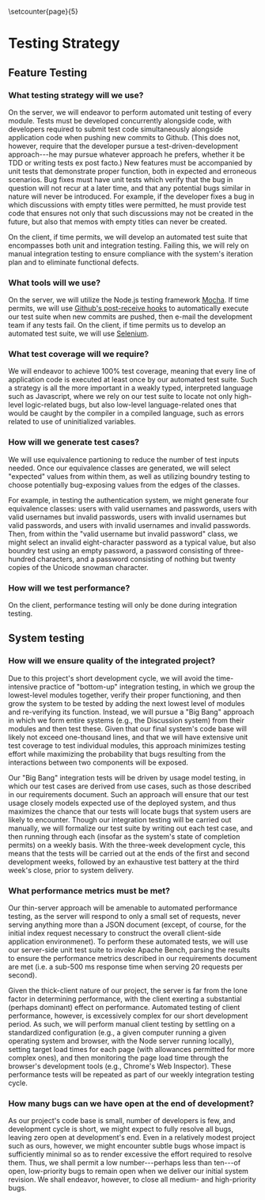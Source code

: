 \setcounter{page}{5}

Testing Strategy
================

Feature Testing
---------------

### What testing strategy will we use?

On the server, we will endeavor to perform automated unit testing of every
module. Tests must be developed concurrently alongside code, with developers
required to submit test code simultaneously alongside application code when
pushing new commits to Github. (This does not, however, require that the
developer pursue a test-driven-development approach---he may pursue whatever
approach he prefers, whether it be TDD or writing tests ex post facto.) New
features must be accompanied by unit tests that demonstrate proper function,
both in expected and erroneous scenarios. Bug fixes must have unit tests which verify that
the bug in question will not recur at a later time, and that any potential bugs
similar in nature will never be introduced. For example, if the developer fixes
a bug in which discussions with empty titles were permitted, he must provide
test code that ensures not only that such discussions may not be created in the
future, but also that memos with empty titles can never be created.

On the client, if time permits, we will develop an automated test suite that
encompasses both unit and integration testing. Failing this, we will rely on
manual integration testing to ensure compliance with the system's iteration plan
and to eliminate functional defects.


### What tools will we use?

On the server, we will utilize the Node.js testing framework
[Mocha](http://visionmedia.github.com/mocha/). If time permits, we will use
[Github's post-receive hooks](http://help.github.com/post-receive-hooks/) to
automatically execute our test suite when new commits are pushed, then e-mail
the development team if any tests fail. On the client, if time permits us to
develop an automated test suite, we will use
[Selenium](http://seleniumhq.org/).


### What test coverage will we require?

We will endeavor to achieve 100% test coverage, meaning that every line of
application code is executed at least once by our automated test suite. Such a
strategy is all the more important in a weakly typed, interpreted language such
as Javascript, where we rely on our test suite to locate not only high-level
logic-related bugs, but also low-level language-related ones that would be
caught by the compiler in a compiled language, such as errors related to use of
uninitialized variables.


### How will we generate test cases?

We will use equivalence partioning to reduce the number of test inputs needed.
Once our equivalence classes are generated, we will select "expected" values
from within them, as well as utilizing boundry testing to choose potentially
bug-exposing values from the edges of the classes.

For example, in testing the authentication system, we might generate four
equivalence classes: users with valid usernames and passwords, users with valid
usernames but invalid passwords, users with invalid usernames but valid
passwords, and users with invalid usernames and invalid passwords. Then, from
within the "valid username but invalid password" class, we might select an
invalid eight-character password as a typical value, but also boundry test using
an empty password, a password consisting of three-hundred characters, and a
password consisting of nothing but twenty copies of the Unicode snowman
character.


### How will we test performance?


On the client, performance testing will only be done during integration testing.


System testing
--------------

### How will we ensure quality of the integrated project?

Due to this project's short development cycle, we will avoid the time-intensive
practice of "bottom-up" integration testing, in which we group the lowest-level
modules together, verify their proper functioning, and then grow the system to
be tested by adding the next lowest level of modules and re-verifying its
function. Instead, we will pursue a "Big Bang" approach in which we form entire
systems (e.g., the Discussion system) from their modules and then test these.
Given that our final system's code base will likely not exceed one-thousand
lines, and that we will have extensive unit test coverage to test individual
modules, this approach minimizes testing effort while maximizing the
probability that bugs resulting from the interactions between two components
will be exposed.

Our "Big Bang" integration tests will be driven by usage model testing, in
which our test cases are derived from use cases, such as those described in our
requirements document. Such an approach will ensure that our test usage closely
models expected use of the deployed system, and thus maximizes the chance that
our tests will locate bugs that system users are likely to encounter. Though
our integration testing will be carried out manually, we will formalize our
test suite by writing out each test case, and then running through each
(insofar as the system's state of completion permits) on a weekly basis. With
the three-week development cycle, this means that the tests will be carried out
at the ends of the first and second development weeks, followed by an
exhaustive test battery at the third week's close, prior to system delivery.


### What performance metrics must be met?

Our thin-server approach will be amenable to automated performance testing, as
the server will respond to only a small set of requests, never serving anything
more than a JSON document (except, of course, for the initial index request
necessary to construct the overall client-side application environmenet). To
perform these automated tests, we will use our server-side unit test suite to invoke
Apache Bench, parsing the results to ensure the performance metrics described in
our requirements document are met (i.e. a sub-500 ms response time when serving
20 requests per second).

Given the thick-client nature of our project, the server is far from the lone
factor in determining performance, with the client exerting a substantial
(perhaps dominant) effect on performance. Automated testing of client
performance, however, is excessively complex for our short development period.
As such, we will perform manual client testing by settling on a standardized
configuration (e.g., a given computer running a given operating system and
browser, with the Node server running locally), setting target load times for
each page (with allowances permitted for more complex ones), and then
monitoring the page load time through the browser's development tools (e.g.,
Chrome's Web Inspector). These performance tests will be repeated as part of
our weekly integration testing cycle.


### How many bugs can we have open at the end of development?

As our project's code base is small, number of developers is few, and
development cycle is short, we might expect to fully resolve all bugs, leaving
zero open at development's end. Even in a relatively modest project such as
ours, however, we might encounter subtle bugs whose impact is sufficiently
minimal so as to render excessive the effort required to resolve them. Thus, we
shall permit a low number---perhaps less than ten---of open, low-priority
bugs to remain open when we deliver our initial system revision. We shall
endeavor, however, to close all medium- and high-priority bugs.
